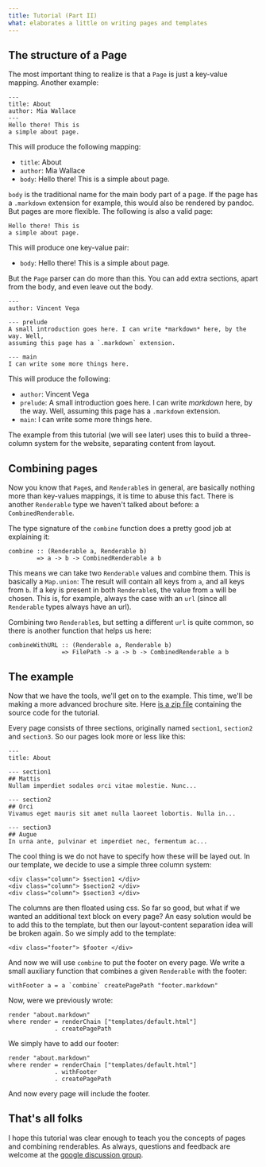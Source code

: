 ```yaml
---
title: Tutorial (Part II)
what: elaborates a little on writing pages and templates
---
```


## The structure of a Page

The most important thing to realize is that a `Page` is just a key-value
mapping. Another example:

    ---
    title: About
    author: Mia Wallace
    ---
    Hello there! This is
    a simple about page.

This will produce the following mapping:

- `title`: About
- `author`: Mia Wallace
- `body`: Hello there! This is a simple about page.

`body` is the traditional name for the main body part of a page. If the page has
a `.markdown` extension for example, this would also be rendered by pandoc. But
pages are more flexible. The following is also a valid page:

    Hello there! This is
    a simple about page.

This will produce one key-value pair:

- `body`: Hello there! This is a simple about page.

But the `Page` parser can do more than this. You can add extra sections, apart
from the body, and even leave out the body.

    ---
    author: Vincent Vega
   
    --- prelude
    A small introduction goes here. I can write *markdown* here, by the way. Well,
    assuming this page has a `.markdown` extension.
   
    --- main
    I can write some more things here.

This will produce the following:

- `author`: Vincent Vega
- `prelude`: A small introduction goes here. I can write *markdown* here, by the
  way. Well, assuming this page has a `.markdown` extension.
- `main`: I can write some more things here.

The example from this tutorial (we will see later) uses this to build a
three-column system for the website, separating content from layout.

## Combining pages

Now you know that `Page`s, and `Renderable`s in general, are basically nothing
more than key-values mappings, it is time to abuse this fact. There is another
`Renderable` type we haven't talked about before: a `CombinedRenderable`.

The type signature of the `combine` function does a pretty good job at
explaining it:

~~~~~{.haskell}
combine :: (Renderable a, Renderable b)
        => a -> b -> CombinedRenderable a b
~~~~~

This means we can take two `Renderable` values and combine them. This is
basically a `Map.union`: The result will contain all keys from `a`, and all
keys from `b`. If a key is present in both `Renderable`s, the value from `a`
will be chosen. This is, for example, always the case with an `url` (since
all `Renderable` types always have an url).

Combining two `Renderable`s, but setting a different `url` is quite common, so
there is another function that helps us here:

~~~~~{.haskell}
combineWithURL :: (Renderable a, Renderable b)
               => FilePath -> a -> b -> CombinedRenderable a b
~~~~~

## The example

Now that we have the tools, we'll get on to the example. This time, we'll
be making a more advanced brochure site. Here
[is a zip file](examples/morepages.zip) containing the source code for the
tutorial.

Every page consists of three sections, originally named `section1`, `section2`
and `section3`. So our pages look more or less like this:

    ---
    title: About

    --- section1
    ## Mattis
    Nullam imperdiet sodales orci vitae molestie. Nunc...

    --- section2
    ## Orci
    Vivamus eget mauris sit amet nulla laoreet lobortis. Nulla in...

    --- section3
    ## Augue
    In urna ante, pulvinar et imperdiet nec, fermentum ac...

The cool thing is we do not have to specify how these will be layed out. In our
template, we decide to use a simple three column system:

~~~~~{.html}
<div class="column"> $section1 </div>
<div class="column"> $section2 </div>
<div class="column"> $section3 </div>
~~~~~

The columns are then floated using css. So far so good, but what if we wanted
an additional text block on every page? An easy solution would be to add this
to the template, but then our layout-content separation idea will be broken
again. So we simply add to the template:

~~~~~{.html}
<div class="footer"> $footer </div>
~~~~~

And now we will use `combine` to put the footer on every page. We write a small
auxiliary function that combines a given `Renderable` with the footer:

~~~~~{.haskell}
withFooter a = a `combine` createPagePath "footer.markdown"
~~~~~

Now, were we previously wrote:

~~~~~{.haskell}
render "about.markdown"
where render = renderChain ["templates/default.html"]
             . createPagePath
~~~~~

We simply have to add our footer:

~~~~~{.haskell}
render "about.markdown"
where render = renderChain ["templates/default.html"]
             . withFooter
             . createPagePath
~~~~~

And now every page will include the footer.

## That's all folks

I hope this tutorial was clear enough to teach you the concepts of pages and
combining renderables. As always, questions and feedback are welcome at the
[google discussion group](http://groups.google.com/group/hakyll).
